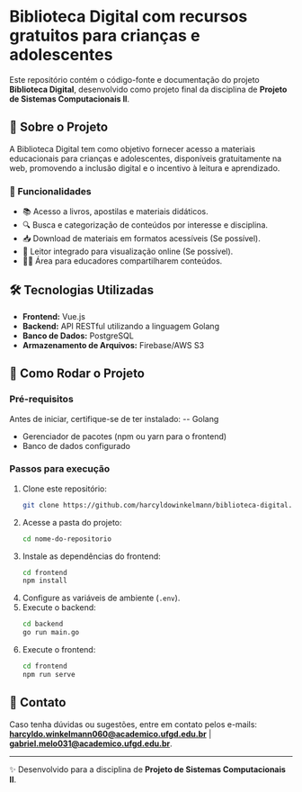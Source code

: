 # Biblioteca Digital com recursos gratuitos para crianças e adolescentes

Este repositório contém o código-fonte e documentação do projeto **Biblioteca Digital**, desenvolvido como projeto final da disciplina de **Projeto de Sistemas Computacionais II**.

## 📌 Sobre o Projeto
A Biblioteca Digital tem como objetivo fornecer acesso a materiais educacionais para crianças e adolescentes, disponíveis gratuitamente na web, promovendo a inclusão digital e o incentivo à leitura e aprendizado.

### 🎯 Funcionalidades
- 📚 Acesso a livros, apostilas e materiais didáticos.
- 🔍 Busca e categorização de conteúdos por interesse e disciplina.
- 📥 Download de materiais em formatos acessíveis (Se possível).
- 📖 Leitor integrado para visualização online (Se possível).
- 👩‍🏫 Área para educadores compartilharem conteúdos.

## 🛠️ Tecnologias Utilizadas
- **Frontend:** Vue.js
- **Backend:** API RESTful utilizando a linguagem Golang
- **Banco de Dados:** PostgreSQL
- **Armazenamento de Arquivos:** Firebase/AWS S3

## 🚀 Como Rodar o Projeto
### Pré-requisitos
Antes de iniciar, certifique-se de ter instalado:
-- Golang
- Gerenciador de pacotes (npm ou yarn para o frontend)
- Banco de dados configurado

### Passos para execução
1. Clone este repositório:
   ```sh
   git clone https://github.com/harcyldowinkelmann/biblioteca-digital.git
   ```
2. Acesse a pasta do projeto:
   ```sh
   cd nome-do-repositorio
   ```
3. Instale as dependências do frontend:
   ```sh
   cd frontend
   npm install
   ```
4. Configure as variáveis de ambiente (`.env`).
5. Execute o backend:
   ```sh
   cd backend
   go run main.go
   ```
6. Execute o frontend:
   ```sh
   cd frontend
   npm run serve
   ```

## 📩 Contato
Caso tenha dúvidas ou sugestões, entre em contato pelos e-mails: **harcyldo.winkelmann060@academico.ufgd.edu.br** | **gabriel.melo031@academico.ufgd.edu.br**.

---

✨ Desenvolvido para a disciplina de **Projeto de Sistemas Computacionais II**.
